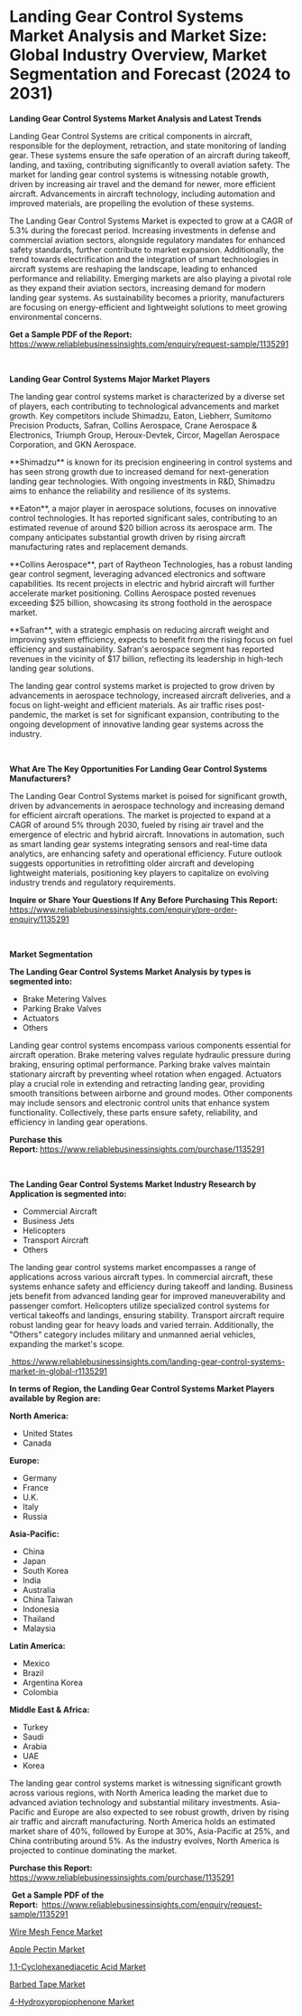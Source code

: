 <p><h1>Landing Gear Control Systems Market Analysis and Market Size: Global Industry Overview, Market Segmentation and Forecast (2024 to 2031)</h1></p><p><strong>Landing Gear Control Systems Market Analysis and Latest Trends</strong></p>
<p><p>Landing Gear Control Systems are critical components in aircraft, responsible for the deployment, retraction, and state monitoring of landing gear. These systems ensure the safe operation of an aircraft during takeoff, landing, and taxiing, contributing significantly to overall aviation safety. The market for landing gear control systems is witnessing notable growth, driven by increasing air travel and the demand for newer, more efficient aircraft. Advancements in aircraft technology, including automation and improved materials, are propelling the evolution of these systems.</p><p>The Landing Gear Control Systems Market is expected to grow at a CAGR of 5.3% during the forecast period. Increasing investments in defense and commercial aviation sectors, alongside regulatory mandates for enhanced safety standards, further contribute to market expansion. Additionally, the trend towards electrification and the integration of smart technologies in aircraft systems are reshaping the landscape, leading to enhanced performance and reliability. Emerging markets are also playing a pivotal role as they expand their aviation sectors, increasing demand for modern landing gear systems. As sustainability becomes a priority, manufacturers are focusing on energy-efficient and lightweight solutions to meet growing environmental concerns.</p></p>
<p><strong>Get a Sample PDF of the Report:&nbsp;</strong> <a href="https://www.reliablebusinessinsights.com/enquiry/request-sample/1135291?utm_campaign=1119&utm_medium=2&utm_source=Github&utm_content=ia&utm_term=09102024&utm_id=landing-gear-control-systems">https://www.reliablebusinessinsights.com/enquiry/request-sample/1135291</a></p>
<p>&nbsp;</p>
<p><strong>Landing Gear Control Systems Major Market Players</strong></p>
<p><p>The landing gear control systems market is characterized by a diverse set of players, each contributing to technological advancements and market growth. Key competitors include Shimadzu, Eaton, Liebherr, Sumitomo Precision Products, Safran, Collins Aerospace, Crane Aerospace & Electronics, Triumph Group, Heroux-Devtek, Circor, Magellan Aerospace Corporation, and GKN Aerospace.</p><p>**Shimadzu** is known for its precision engineering in control systems and has seen strong growth due to increased demand for next-generation landing gear technologies. With ongoing investments in R&D, Shimadzu aims to enhance the reliability and resilience of its systems.</p><p>**Eaton**, a major player in aerospace solutions, focuses on innovative control technologies. It has reported significant sales, contributing to an estimated revenue of around $20 billion across its aerospace arm. The company anticipates substantial growth driven by rising aircraft manufacturing rates and replacement demands.</p><p>**Collins Aerospace**, part of Raytheon Technologies, has a robust landing gear control segment, leveraging advanced electronics and software capabilities. Its recent projects in electric and hybrid aircraft will further accelerate market positioning. Collins Aerospace posted revenues exceeding $25 billion, showcasing its strong foothold in the aerospace market.</p><p>**Safran**, with a strategic emphasis on reducing aircraft weight and improving system efficiency, expects to benefit from the rising focus on fuel efficiency and sustainability. Safran's aerospace segment has reported revenues in the vicinity of $17 billion, reflecting its leadership in high-tech landing gear solutions.</p><p>The landing gear control systems market is projected to grow driven by advancements in aerospace technology, increased aircraft deliveries, and a focus on light-weight and efficient materials. As air traffic rises post-pandemic, the market is set for significant expansion, contributing to the ongoing development of innovative landing gear systems across the industry.</p></p>
<p>&nbsp;</p>
<p><strong>What Are The Key Opportunities For Landing Gear Control Systems Manufacturers?</strong></p>
<p><p>The Landing Gear Control Systems market is poised for significant growth, driven by advancements in aerospace technology and increasing demand for efficient aircraft operations. The market is projected to expand at a CAGR of around 5% through 2030, fueled by rising air travel and the emergence of electric and hybrid aircraft. Innovations in automation, such as smart landing gear systems integrating sensors and real-time data analytics, are enhancing safety and operational efficiency. Future outlook suggests opportunities in retrofitting older aircraft and developing lightweight materials, positioning key players to capitalize on evolving industry trends and regulatory requirements.</p></p>
<p><strong>Inquire or Share Your Questions If Any Before Purchasing This Report:</strong> <a href="https://www.reliablebusinessinsights.com/enquiry/pre-order-enquiry/1135291?utm_campaign=1119&utm_medium=2&utm_source=Github&utm_content=ia&utm_term=09102024&utm_id=landing-gear-control-systems">https://www.reliablebusinessinsights.com/enquiry/pre-order-enquiry/1135291</a></p>
<p>&nbsp;</p>
<p><strong>Market Segmentation</strong></p>
<p><strong>The Landing Gear Control Systems Market Analysis by types is segmented into:</strong></p>
<p><ul><li>Brake Metering Valves</li><li>Parking Brake Valves</li><li>Actuators</li><li>Others</li></ul></p>
<p><p>Landing gear control systems encompass various components essential for aircraft operation. Brake metering valves regulate hydraulic pressure during braking, ensuring optimal performance. Parking brake valves maintain stationary aircraft by preventing wheel rotation when engaged. Actuators play a crucial role in extending and retracting landing gear, providing smooth transitions between airborne and ground modes. Other components may include sensors and electronic control units that enhance system functionality. Collectively, these parts ensure safety, reliability, and efficiency in landing gear operations.</p></p>
<p><strong>Purchase this Report:&nbsp;</strong><a href="https://www.reliablebusinessinsights.com/purchase/1135291?utm_campaign=1119&utm_medium=2&utm_source=Github&utm_content=ia&utm_term=09102024&utm_id=landing-gear-control-systems">https://www.reliablebusinessinsights.com/purchase/1135291</a></p>
<p>&nbsp;</p>
<p><strong>The Landing Gear Control Systems Market Industry Research by Application is segmented into:</strong></p>
<p><ul><li>Commercial Aircraft</li><li>Business Jets</li><li>Helicopters</li><li>Transport Aircraft</li><li>Others</li></ul></p>
<p><p>The landing gear control systems market encompasses a range of applications across various aircraft types. In commercial aircraft, these systems enhance safety and efficiency during takeoff and landing. Business jets benefit from advanced landing gear for improved maneuverability and passenger comfort. Helicopters utilize specialized control systems for vertical takeoffs and landings, ensuring stability. Transport aircraft require robust landing gear for heavy loads and varied terrain. Additionally, the "Others" category includes military and unmanned aerial vehicles, expanding the market's scope.</p></p>
<p><a href="https://www.reliablebusinessinsights.com/landing-gear-control-systems-market-in-global-r1135291?utm_campaign=1119&utm_medium=2&utm_source=Github&utm_content=ia&utm_term=09102024&utm_id=landing-gear-control-systems">&nbsp;https://www.reliablebusinessinsights.com/landing-gear-control-systems-market-in-global-r1135291</a></p>
<p><strong>In terms of Region, the Landing Gear Control Systems Market Players available by Region are:</strong></p>
<p>
    <p> <strong> North America: </strong>
        <ul>
            <li>United States</li>
            <li>Canada</li>
        </ul>
        </p> 
    <p> <strong> Europe: </strong>
        <ul>
            <li>Germany</li>
            <li>France</li>
            <li>U.K.</li>
            <li>Italy</li>
            <li>Russia</li>
        </ul>
        </p> 
    <p> <strong> Asia-Pacific: </strong>
        <ul>
            <li>China</li>
            <li>Japan</li>
            <li>South Korea</li>
            <li>India</li>
            <li>Australia</li>
            <li>China Taiwan</li>
            <li>Indonesia</li>
            <li>Thailand</li>
            <li>Malaysia</li>
        </ul>
        </p> 
    <p> <strong> Latin America: </strong>
        <ul>
            <li>Mexico</li>
            <li>Brazil</li>
            <li>Argentina Korea</li>
            <li>Colombia</li>
        </ul>
        </p> 
    <p> <strong> Middle East & Africa: </strong>
        <ul>
            <li>Turkey</li>
            <li>Saudi</li>
            <li>Arabia</li>
            <li>UAE</li>
            <li>Korea</li>
        </ul>
    </p>
    </p>
<p><p>The landing gear control systems market is witnessing significant growth across various regions, with North America leading the market due to advanced aviation technology and substantial military investments. Asia-Pacific and Europe are also expected to see robust growth, driven by rising air traffic and aircraft manufacturing. North America holds an estimated market share of 40%, followed by Europe at 30%, Asia-Pacific at 25%, and China contributing around 5%. As the industry evolves, North America is projected to continue dominating the market.</p></p>
<p><strong>Purchase this Report: </strong><a href="https://www.reliablebusinessinsights.com/purchase/1135291?utm_campaign=1119&utm_medium=2&utm_source=Github&utm_content=ia&utm_term=09102024&utm_id=landing-gear-control-systems">https://www.reliablebusinessinsights.com/purchase/1135291</a></p>
<p>&nbsp;<strong>Get a Sample PDF of the Report:&nbsp;&nbsp;</strong><a href="https://www.reliablebusinessinsights.com/enquiry/request-sample/1135291?utm_campaign=1119&utm_medium=2&utm_source=Github&utm_content=ia&utm_term=09102024&utm_id=landing-gear-control-systems">https://www.reliablebusinessinsights.com/enquiry/request-sample/1135291</a></p>
<p><strong></strong></p>
<p><p><a href="https://www.linkedin.com/pulse/global-wire-mesh-fence-market-pulse-trends-growth-analysis-2024-yva6f?utm_campaign=1119&utm_medium=2&utm_source=Github&utm_content=ia&utm_term=09102024&utm_id=landing-gear-control-systems">Wire Mesh Fence Market</a></p><p><a href="https://issuu.com/reportprime-2/docs/apple-pectin-market-size-2030.pptx_0d626f2fcdf60d?utm_campaign=1119&utm_medium=2&utm_source=Github&utm_content=ia&utm_term=09102024&utm_id=landing-gear-control-systems">Apple Pectin Market</a></p><p><a href="https://github.com/shaw2dornak/Market-Research-Report-List-1/blob/main/11-cyclohexanediacetic-acid-market.md?utm_campaign=1119&utm_medium=2&utm_source=Github&utm_content=ia&utm_term=09102024&utm_id=landing-gear-control-systems">1,1-Cyclohexanediacetic Acid Market</a></p><p><a href="https://www.linkedin.com/pulse/barbed-tape-market-size-type-galvanizedspray-plasticstainlessother-w97hf?utm_campaign=1119&utm_medium=2&utm_source=Github&utm_content=ia&utm_term=09102024&utm_id=landing-gear-control-systems">Barbed Tape Market</a></p><p><a href="https://github.com/vardywhruffin8/Market-Research-Report-List-1/blob/main/4-hydroxypropiophenone-market.md?utm_campaign=1119&utm_medium=2&utm_source=Github&utm_content=ia&utm_term=09102024&utm_id=landing-gear-control-systems">4-Hydroxypropiophenone Market</a></p></p>